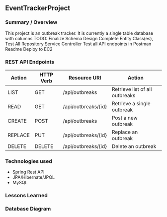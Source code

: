## EventTrackerProject

### Summary / Overview
This project is an outbreak tracker. It is currently a single table database with columns 
TODO:
Finalize Schema Design
Complete Entity Class(es), Test All
Repository 
Service
Controller
Test all API endpoints in Postman
Readme
Deploy to EC2

### REST API Endpoints
| Action    |HTTP Verb| Resource URI        |       Action                   |
| ----------|---------|---------------------| -------------------------------|
| LIST      | GET     | /api/outbreaks      | Retrieve list of all outbreaks |
| READ      | GET     | /api/outbreaks/{id} | Retrieve a single outbreak     |
| CREATE    | POST    | /api/outbreaks      | Post a new outbreak            |
| REPLACE   | PUT     | /api/outbreaks/{id} | Replace an outbreak            |
| DELETE    | DELETE  | /api/outbreaks/{id} | Delete an outbreak             |

### Technologies used
* Spring Rest API
* JPA/Hibernate/JPQL
* MySQL

### Lessons Learned

### Database Diagram
<!-- ![Tripping](trippingdb.png) -->
